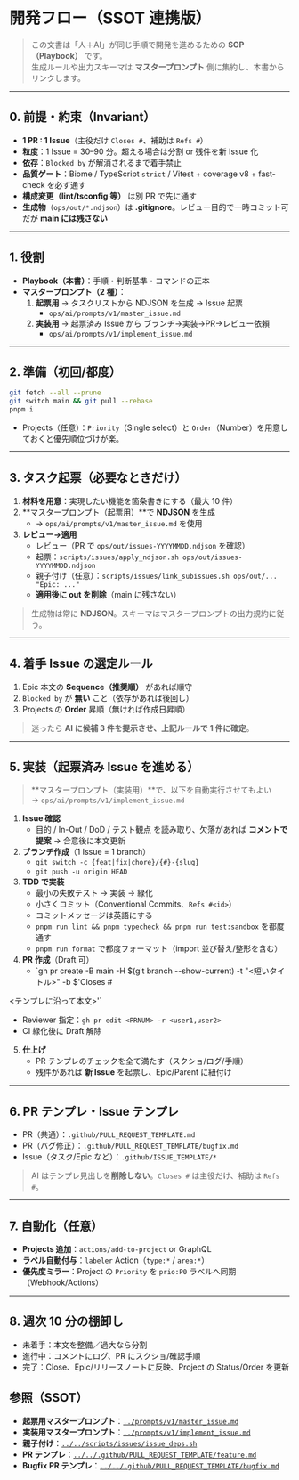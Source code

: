 # 開発フロー（SSOT 連携版）

> この文書は「人＋AI」が同じ手順で開発を進めるための **SOP（Playbook）** です。  
> 生成ルールや出力スキーマは **マスタープロンプト** 側に集約し、本書からリンクします。

---

## 0. 前提・約束（Invariant）

- **1 PR : 1 Issue**（主役だけ `Closes #`、補助は `Refs #`）
- **粒度**：1 Issue = 30–90 分。超える場合は分割 or 残件を新 Issue 化  
- **依存**：`Blocked by` が解消されるまで着手禁止  
- **品質ゲート**：Biome / TypeScript `strict` / Vitest + coverage v8 + fast-check を必ず通す  
- **構成変更（lint/tsconfig 等）** は別 PR で先に通す  
- **生成物**（`ops/out/*.ndjson`）は **.gitignore**。レビュー目的で一時コミット可だが **main には残さない**

---

## 1. 役割

- **Playbook（本書）**：手順・判断基準・コマンドの正本  
- **マスタープロンプト（2 種）**：  
  1) **起票用** → タスクリストから NDJSON を生成 → Issue 起票  
     - `ops/ai/prompts/v1/master_issue.md`  
  2) **実装用** → 起票済み Issue から ブランチ→実装→PR→レビュー依頼  
     - `ops/ai/prompts/v1/implement_issue.md`

---

## 2. 準備（初回/都度）

```bash
git fetch --all --prune
git switch main && git pull --rebase
pnpm i
```

- Projects（任意）：`Priority`（Single select）と `Order`（Number）を用意しておくと優先順位づけが楽。

---

## 3. タスク起票（必要なときだけ）

1) **材料を用意**：実現したい機能を箇条書きにする（最大 10 件）  
2) **マスタープロンプト（起票用）**で **NDJSON** を生成  
   - → `ops/ai/prompts/v1/master_issue.md` を使用  
3) **レビュー→適用**  
   - レビュー（PR で `ops/out/issues-YYYYMMDD.ndjson` を確認）  
   - 起票：`scripts/issues/apply_ndjson.sh ops/out/issues-YYYYMMDD.ndjson`  
   - 親子付け（任意）：`scripts/issues/link_subissues.sh ops/out/... "Epic: ..."`  
   - **適用後に out を削除**（main に残さない）

> 生成物は常に **NDJSON**。スキーマはマスタープロンプトの出力規約に従う。

---

## 4. 着手 Issue の選定ルール

1. Epic 本文の **Sequence（推奨順）** があれば順守  
2. `Blocked by` が **無い** こと（依存があれば後回し）  
3. Projects の **Order** 昇順（無ければ作成日昇順）

> 迷ったら **AI に候補 3 件を提示させ、上記ルールで 1 件に確定**。

---

## 5. 実装（起票済み Issue を進める）

> **マスタープロンプト（実装用）**で、以下を自動実行させてもよい  
> → `ops/ai/prompts/v1/implement_issue.md`

1) **Issue 確認**  
   - 目的 / In-Out / DoD / テスト観点 を読み取り、欠落があれば **コメントで提案** → 合意後に本文更新  
2) **ブランチ作成**（1 Issue = 1 branch）  
   - `git switch -c {feat|fix|chore}/{#}-{slug}`  
   - `git push -u origin HEAD`  
3) **TDD で実装**  
   - 最小の失敗テスト → 実装 → 緑化  
   - 小さくコミット（Conventional Commits、`Refs #<id>`）  
   - コミットメッセージは英語にする
   - `pnpm run lint && pnpm typecheck && pnpm run test:sandbox` を都度通す
   - `pnpm run format` で都度フォーマット（import 並び替え/整形を含む）
4) **PR 作成**（Draft 可）  
   - `gh pr create -B main -H $(git branch --show-current) -t "<短いタイトル>" -b $'Closes #<id>

<テンプレに沿って本文>'`  
   - Reviewer 指定：`gh pr edit <PRNUM> -r <user1,user2>`  
   - CI 緑化後に Draft 解除  
5) **仕上げ**  
   - PR テンプレのチェックを全て満たす（スクショ/ログ/手順）  
   - 残件があれば **新 Issue** を起票し、Epic/Parent に紐付け

---

## 6. PR テンプレ・Issue テンプレ

- PR（共通）：`.github/PULL_REQUEST_TEMPLATE.md`  
- PR（バグ修正）：`.github/PULL_REQUEST_TEMPLATE/bugfix.md`  
- Issue（タスク/Epic など）：`.github/ISSUE_TEMPLATE/*`

> AI はテンプレ見出しを**削除しない**。`Closes #` は主役だけ、補助は `Refs #`。

---

## 7. 自動化（任意）

- **Projects 追加**：`actions/add-to-project` or GraphQL  
- **ラベル自動付与**：`labeler` Action（`type:*` / `area:*`）  
- **優先度ミラー**：Project の `Priority` を `prio:P0` ラベルへ同期（Webhook/Actions）

---

## 8. 週次 10 分の棚卸し

- 未着手：本文を整備／過大なら分割  
- 進行中：コメントにログ、PR にスクショ/確認手順  
- 完了：Close、Epic/リリースノートに反映、Project の Status/Order を更新


## 参照（SSOT）

- **起票用マスタープロンプト**：[`../prompts/v1/master_issue.md`](../prompts/v1/master_issue.md)  
- **実装用マスタープロンプト**：[`../prompts/v1/implement_issue.md`](../prompts/v1/implement_issue.md)  
- **親子付け**：[`../../scripts/issues/issue_deps.sh`](../../scripts/issues/issue-deps.sh)  
- **PR テンプレ**：[`../../.github/PULL_REQUEST_TEMPLATE/feature.md`](../../.github/PULL_REQUEST_TEMPLATE/feature.md)  
- **Bugfix PR テンプレ**：[`../../.github/PULL_REQUEST_TEMPLATE/bugfix.md`](../../.github/PULL_REQUEST_TEMPLATE/bugfix.md)

